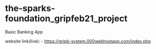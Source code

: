 # the-sparks-foundation_gripfeb21_project
Basic Banking App

website link(live): -
https://gripb-system.000webhostapp.com/index.php




